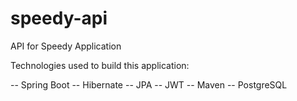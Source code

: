 # speedy-api
API for Speedy Application

Technologies used to build this application:

-- Spring Boot
-- Hibernate
-- JPA
-- JWT
-- Maven
-- PostgreSQL
